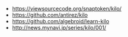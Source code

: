 - https://viewsourcecode.org/snaptoken/kilo/
- https://github.com/antirez/kilo
- https://github.com/algebroid/learn-kilo
- http://news.mynavi.jp/series/kilo/001/
